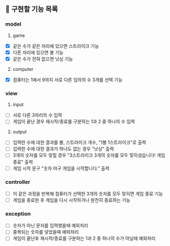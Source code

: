 ## 🚀 구현할 기능 목록

### model 
1. game
- [x] 같은 수가 같은 자리에 있으면 스트라이크 기능
- [x] 다른 자리에 있으면 볼 기능
- [x] 같은 수가 전혀 없으면 낫싱 기능

2. computer
- [x] 컴퓨터는 1에서 9까지 서로 다른 임의의 수 3개를 선택 기능

### view
1. input
- [ ] 서로 다른 3자리의 수 입력
- [ ] 게임이 끝난 경우 재시작/종료를 구분하는 1과 2 중 하나의 수 입력
2. output
- [ ] 입력한 수에 대한 결과를 볼, 스트라이크 개수, "1볼 1스트라이크"로 출력 
- [ ] 입력한 수에 대한 결과가 하나도 없는 경우 "낫싱" 출력
- [ ] 3개의 숫자를 모두 맞힐 경우 "3스트라이크 3개의 숫자를 모두 맞히셨습니다! 게임 종료" 출력
- [ ] 게임 시작 문구 "숫자 야구 게임을 시작합니다." 출력

### controller
- [ ] 이 같은 과정을 반복해 컴퓨터가 선택한 3개의 숫자를 모두 맞히면 게임 종료 기능
- [ ] 게임을 종료한 후 게임을 다시 시작하거나 완전히 종료하는 기능

### exception
- [ ] 숫자가 아닌 문자를 입력했을때 예외처리
- [ ] 중복되는 숫자를 넣었을때 예외처리
- [ ] 게임이 끝난후 재시작/종료를 구분하는 1과 2 중 하나의 수가 아닐때 예외처리